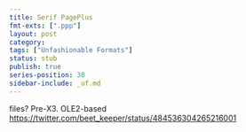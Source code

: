 ```yaml
---
title: Serif PagePlus
fmt-exts: [".ppp"]
layout: post
category:
tags: ["Unfashionable Formats"]
status: stub
publish: true
series-position: 30
sidebar-include: _uf.md
---
```




files? Pre-X3. OLE2-based
https://twitter.com/beet_keeper/status/484536304265216001

